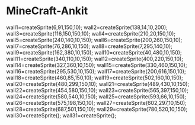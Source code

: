 # MineCraft-Ankit
  wall1=createSprite(6,91,150,10);
      wall2=createSprite(138,14,10,200);
      wall3=createSprite(116,150,150,10);
      wall4=createSprite(210,20,150,10);
      wall5=createSprite(240,140,10,150);
      wall6=createSprite(200,260,150,10);
      wall7=createSprite(76,286,10,150);
      wall8=createSprite(7,295,140,10);
      wall9=createSprite(162,380,10,150);
      wall10=createSprite(40,480,10,150);
      wall11=createSprite(340,110,10,150);
      wal12=createSprite(400,220,150,10);
      wall14=createSprite(327,360,10,150);
      wall15=createSprite(330,460,150,10);
      wall16=createSprite(295,530,10,150);
      wall17=createSprite(200,616,150,10);
      wall18=createSprite(460,85,150,10);
      wall19=createSprite(502,160,10,150);
      wall20=createSprite(480,299,150,10);
      wall21=createSprite(489,430,10,150);
      wall22=createSprite(454,580,150,10);
      wall23=createSprite(565,397,150,10);
      wall24=createSprite(580,540,10,150);
      wall25=createSprite(593,66,10,150);
      wall26=createSprite(575,198,150,10);
      wall27=createSprite(602,297,10,150);
      wall28=createSprite(687,501,150,10);
      wall29=createSprite(780,520,10,150);
      wall30=createSprite();
      wall31=createSprite();
